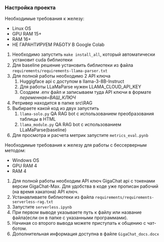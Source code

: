 ### Настройка проекта

Необходимые требования к железу:

- Linux OS
- GPU RAM 15+
- RAM 16+
- НЕ ГАРАНТИРУЕМ РАБОТУ В Google Colab

1. Необходимо запустить `make install_all`, который автоматически установит cuda библиотеки
1. Для baseline решение установить библиотеки из файла `requirements/requirements-llama-parser.txt`
1. Для полной работы необходимо 2 API ключа
   1. Huggigface api с доступом в llama-3-8B-Instruct
   1. Для работы LLaMaParse нужен LLAMA_CLOUD_API_KEY
   1. Создаем .env файл и записываем туда API ключи в формате *переменная=ВАШ_КЛЮЧ*
1. Ретривер находится в папке src\\RAG
1. Выбираете какой код из двух запустить
   1. `llama-solo.py` QA RAG bot с использованием преобразования таблицы в HTML
   1. `llama_module.py` QA RAG bot с использованием LLaMaParse(baseline)
1. Для просмотра и расчета метрик запустите `metrics_eval.pynb`

Необходимые требования к железу для работы с бессерверным методом:

- Windows OS
- GPU RAM 4
- RAM 4

1. Для полной работы необходим API ключ GigaChat api с токенами версии GigaChat-Max. Для удобства в коде уже прописан рабочий (на время хакатона) API ключ.
1. Устанавливаете библиотеки из файла `requirements/requirements-serverless-rag.txt`
1. Запустите `serverless.ipynb`
1. При первом выводе указываете путь к файлу или название файла(если он в папке с указанными программами).
1. Начиная со второго вывода можете приступать к общению с чат-ботом.
1. Дополнительная информация доступна в файле `GigaChat_docs.docx`
